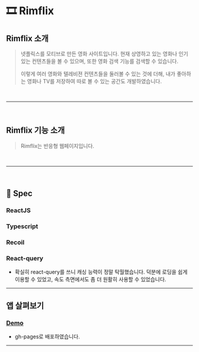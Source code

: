 # 🎞 Rimflix

## Rimflix 소개

> 넷플릭스를 모티브로 만든 영화 사이트입니다. 현재 상영하고 있는 영화나 인기있는 컨텐츠들을 볼 수 있으며, 또한 영화 검색 기능를 검색할 수 있습니다.
>
> 이렇게 여러 영화와 텔레비젼 컨텐츠들을 둘러볼 수 있는 것에 더해, 내가 좋아하는 영화나 TV를 저장하여 따로 볼 수 있는 공간도 개발하였습니다.

<br/>

---

<br/>

## Rimflix 기능 소개

> Rimflix는 반응형 웹페이지입니다.

<br/>

---

<br/>

## 🔎 Spec

### ReactJS

### Typescript

### Recoil

### React-query

- 확실히 react-query를 쓰니 캐싱 능력이 정말 탁월했습니다. 덕분에 로딩을 쉽게 이용할 수 있었고, 속도 측면에서도 좀 더 원활히 사용할 수 있었습니다.

---

## 앱 살펴보기

### [Demo](https://talentforest.github.io/rimflix/)

- gh-pages로 배포하였습니다.

---
